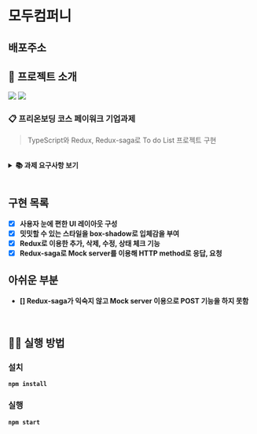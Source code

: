 # 모두컴퍼니

## 배포주소

## 📌 프로젝트 소개

<p>
<img src="https://img.shields.io/github/languages/top/UlongChaS2/wanted_paywork?color=blue&logo=typescript"> </img>
<img src="https://img.shields.io/github/repo-size/UlongChaS2/wanted_paywork?color=%23&logo=Github"> </img>

</p>

### 📋 프리온보딩 코스 페이워크 기업과제

> TypeScript와 Redux, Redux-saga로 To do List 프로젝트 구현

<br/>

<details>
    <summary><STRONG>
    📚 과제 요구사항 보기
    <STRONG></summary>

#### **세부 가이드**

Base URL (해당 서버 주소는 작동하지 않는 서버입니다)

```jsx
http://dummy-server.io/
```

- 주어진 서버로 추가, 삭제, 수정, 상태 체크를 HTTP 메소드와 RESTful API를 이용하여 구현
</details>

<br/>

## 구현 목록

- [x] 사용자 눈에 편한 UI 레이아웃 구성
- [x] 밋밋할 수 있는 스타일을 box-shadow로 입체감을 부여
- [x] Redux로 이용한 추가, 삭제, 수정, 상태 체크 기능
- [x] Redux-saga로 Mock server를 이용해 HTTP method로 응답, 요청

## 아쉬운 부분

- [] Redux-saga가 익숙지 않고 Mock server 이용으로 POST 기능을 하지 못함

<br/>

## 👨‍💻 실행 방법

### 설치

`npm install`

### 실행

`npm start`
